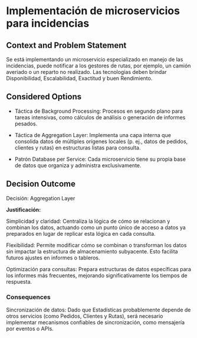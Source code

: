 # Implementación de microservicios para incidencias

## Context and Problem Statement

Se está implementando un microservicio especializado en manejo de las incidencias, puede notificar a los gestores de rutas, por ejemplo, un camión averiado o un reparto no realizado. Las tecnologias deben brindar Disponibilidad, Escalabilidad, Exactitud y  buen Rendimiento.

## Considered Options

* Táctica de Background Processing: Procesos en segundo plano para tareas intensivas, como cálculos de análisis o generación de informes pesados.

* Táctica de Aggregation Layer: Implementa una capa interna que consolida datos de múltiples orígenes locales (p. ej., datos de pedidos, clientes y rutas) en estructuras listas para consulta.

* Patrón Database per Service: Cada microservicio tiene su propia base de datos que organiza y administra exclusivamente.


## Decision Outcome

Decisión: Aggregation Layer



**Justificación:**

Simplicidad y claridad:
Centraliza la lógica de cómo se relacionan y combinan los datos, actuando como un punto único de acceso a datos ya preparados en lugar de replicar esta lógica en cada consulta.


Flexibilidad:
Permite modificar cómo se combinan o transforman los datos sin impactar la estructura de almacenamiento subyacente. Esto facilita futuros ajustes en informes o tableros.


Optimización para consultas:
Prepara estructuras de datos específicas para los informes más frecuentes, mejorando significativamente los tiempos de respuesta.


### **Consequences**

Sincronización de datos:
Dado que Estadísticas probablemente depende de otros servicios (como Pedidos, Clientes y Rutas), será necesario implementar mecanismos confiables de sincronización, como mensajería por eventos o APIs.
